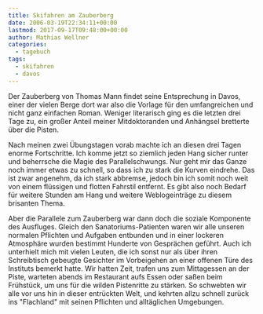 ```yaml
---
title: Skifahren am Zauberberg
date: 2006-03-19T22:34:11+00:00
lastmod: 2017-09-17T09:48:00+00:00
author: Mathias Wellner
categories:
  - tagebuch
tags:
  - skifahren
  - davos
---
```

Der Zauberberg von Thomas Mann findet seine Entsprechung in Davos, einer der vielen Berge dort war also die Vorlage für den umfangreichen und nicht ganz einfachen Roman. Weniger literarisch ging es die letzten drei Tage zu, ein großer Anteil meiner Mitdoktoranden und Anhängsel bretterte über die Pisten.

Nach meinen zwei Übungstagen vorab machte ich an diesen drei Tagen enorme Fortschritte. Ich komme jetzt so ziemlich jeden Hang sicher runter und beherrsche die Magie des Parallelschwungs. Nur geht mir das Ganze noch immer etwas zu schnell, so dass ich zu stark die Kurven eindrehe. Das ist zwar angenehm, da ich stark abbremse, jedoch bin ich somit noch weit von einem flüssigen und flotten Fahrstil entfernt. Es gibt also noch Bedarf für weitere Stunden am Hang und weitere Weblogeinträge zu diesem brisanten Thema.

Aber die Parallele zum Zauberberg war dann doch die soziale Komponente des Ausfluges. Gleich den Sanatoriums-Patienten waren wir alle unseren normalen Pflichten und Aufgaben entbunden und in einer lockeren Atmosphäre wurden bestimmt Hunderte von Gesprächen geführt. Auch ich unterhielt mich mit vielen Leuten, die ich sonst nur als über ihren Schreibtisch gebeugte Gesichter im Vorbeigehen an einer offenen Türe des Instituts bemerkt hatte. Wir hatten Zeit, trafen uns zum Mittagessen an der Piste, warteten abends im Restaurant aufs Essen oder saßen beim Frühstück, um uns für die wilden Pistenritte zu stärken. So schwebten wir alle vor uns hin in dieser entrückten Welt, und kehrten allzu schnell zurück ins "Flachland" mit seinen Pflichten und alltäglichen Umgebungen.